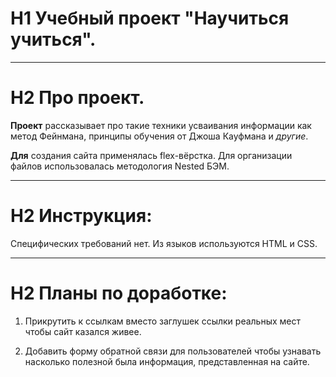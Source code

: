 # H1 Учебный проект "Научиться учиться".

---

# H2 Про проект.

**Проект** рассказывает про такие техники усваивания информации как метод Фейнмана, принципы обучения от Джоша Кауфмана и _другие_.

**Для** создания сайта применялась flex-вёрстка. Для организации файлов использовалась методология Nested БЭМ.

---

# H2 Инструкция:

Специфических требований нет. Из языков используются HTML и CSS.

---

# H2 Планы по доработке:

1. Прикрутить к ссылкам вместо заглушек ссылки реальных мест чтобы сайт казался живее.

2. Добавить форму обратной связи для пользователей чтобы узнавать насколько полезной была информация, представленная на сайте.
